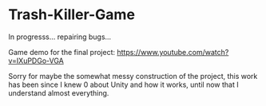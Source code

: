 # Trash-Killer-Game
 
In progresss... repairing bugs...

Game demo for the final project: https://www.youtube.com/watch?v=IXuPDGo-VGA

Sorry for maybe the somewhat messy construction of the project, this work has been since I knew 0 about Unity and how it works, until now that I understand almost everything. 
